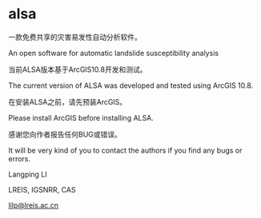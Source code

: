 # alsa
一款免费共享的灾害易发性自动分析软件。

An open software for automatic landslide susceptibility analysis

当前ALSA版本基于ArcGIS10.8开发和测试。

The current version of ALSA was developed and tested using ArcGIS 10.8.

在安装ALSA之前，请先预装ArcGIS。

Please install ArcGIS before installing ALSA.

感谢您向作者报告任何BUG或错误。

It will be very kind of you to contact the authors if you find any bugs or errors.

Langping LI

LREIS, IGSNRR, CAS

lilp@lreis.ac.cn
